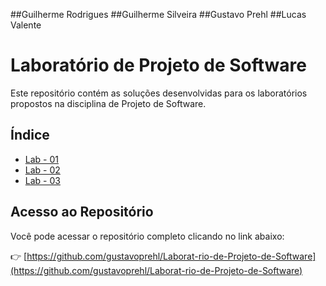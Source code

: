 ##Guilherme Rodrigues
##Guilherme Silveira
##Gustavo Prehl
##Lucas Valente

# Laboratório de Projeto de Software

Este repositório contém as soluções desenvolvidas para os laboratórios propostos na disciplina de Projeto de Software.

## Índice

- [Lab - 01](https://github.com/gustavoprehl/Laborat-rio-de-Projeto-de-Software/tree/Lab03/Lab%20-%2001)
- [Lab - 02](https://github.com/gustavoprehl/Laborat-rio-de-Projeto-de-Software/tree/Lab03/Lab%20-%2002)
- [Lab - 03](https://github.com/gustavoprehl/Laborat-rio-de-Projeto-de-Software/tree/Lab03/Lab%20-%2003)

## Acesso ao Repositório

Você pode acessar o repositório completo clicando no link abaixo:

👉 [https://github.com/gustavoprehl/Laborat-rio-de-Projeto-de-Software](https://github.com/gustavoprehl/Laborat-rio-de-Projeto-de-Software)


